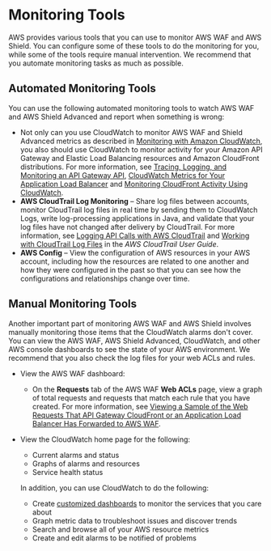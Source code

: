 # Monitoring Tools<a name="monitoring_automated_manual"></a>

AWS provides various tools that you can use to monitor AWS WAF and AWS Shield\. You can configure some of these tools to do the monitoring for you, while some of the tools require manual intervention\. We recommend that you automate monitoring tasks as much as possible\.

## Automated Monitoring Tools<a name="monitoring_automated_tools"></a>

You can use the following automated monitoring tools to watch AWS WAF and AWS Shield Advanced and report when something is wrong:
+ Not only can you use CloudWatch to monitor AWS WAF and Shield Advanced metrics as described in [Monitoring with Amazon CloudWatch](monitoring-cloudwatch.md), you also should use CloudWatch to monitor activity for your Amazon API Gateway and Elastic Load Balancing resources and Amazon CloudFront distributions\. For more information, see [Tracing, Logging, and Monitoring an API Gateway API](https://docs.aws.amazon.com/apigateway/latest/developerguide/monitoring_overview.html), [CloudWatch Metrics for Your Application Load Balancer](https://docs.aws.amazon.com/elasticloadbalancing/latest/application/load-balancer-cloudwatch-metrics.html) and [Monitoring CloudFront Activity Using CloudWatch](https://docs.aws.amazon.com/AmazonCloudFront/latest/DeveloperGuide/monitoring-using-cloudwatch.html)\. 
+ **AWS CloudTrail Log Monitoring** – Share log files between accounts, monitor CloudTrail log files in real time by sending them to CloudWatch Logs, write log\-processing applications in Java, and validate that your log files have not changed after delivery by CloudTrail\. For more information, see [Logging API Calls with AWS CloudTrail](logging-using-cloudtrail.md) and [Working with CloudTrail Log Files](https://docs.aws.amazon.com/awscloudtrail/latest/userguide/cloudtrail-working-with-log-files.html) in the *AWS CloudTrail User Guide*\. 
+ **AWS Config** – View the configuration of AWS resources in your AWS account, including how the resources are related to one another and how they were configured in the past so that you can see how the configurations and relationships change over time\.

## Manual Monitoring Tools<a name="monitoring_manual_tools"></a>

Another important part of monitoring AWS WAF and AWS Shield involves manually monitoring those items that the CloudWatch alarms don't cover\. You can view the AWS WAF, AWS Shield Advanced, CloudWatch, and other AWS console dashboards to see the state of your AWS environment\. We recommend that you also check the log files for your web ACLs and rules\.
+ View the AWS WAF dashboard: 
  + On the **Requests** tab of the AWS WAF **Web ACLs** page, view a graph of total requests and requests that match each rule that you have created\. For more information, see [Viewing a Sample of the Web Requests That API Gateway CloudFront or an Application Load Balancer Has Forwarded to AWS WAF](web-acl-testing.md#web-acl-testing-view-sample)\.
+ View the CloudWatch home page for the following:
  + Current alarms and status
  + Graphs of alarms and resources
  + Service health status

  In addition, you can use CloudWatch to do the following:
  + Create [customized dashboards](https://docs.aws.amazon.com/AmazonCloudWatch/latest/DeveloperGuide/CloudWatch_Dashboards.html) to monitor the services that you care about
  + Graph metric data to troubleshoot issues and discover trends
  + Search and browse all of your AWS resource metrics
  + Create and edit alarms to be notified of problems